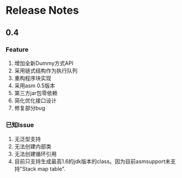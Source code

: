 # Release Notes

## 0.4

### Feature

1. 增加全新Dummy方式API
2. 采用链式结构作为执行队列
3. 重构程序块实现
4. 采用asm 0.5版本
5. 第三方jar包零依赖
6. 简化优化接口设计
7. 修复部分bug

### 已知Issue

1. 无泛型支持
2. 无法创建内部类
3. 无法创建循环引用
4. 目前只支持生成最高1.6的jdk版本的class。因为目前asmsupport未支持"Stack map table".
